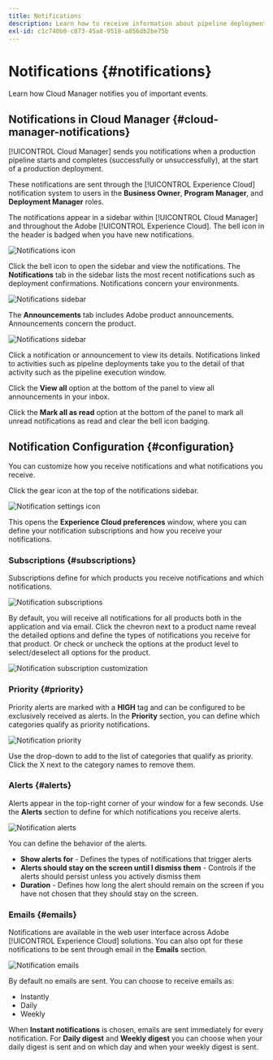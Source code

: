 ```yaml
---
title: Notifications
description: Learn how to receive information about pipeline deployments using the Adobe Experience Cloud notification system.
exl-id: c1c740b0-c873-45a8-9518-a856db2be75b
---
```


# Notifications {#notifications}

Learn how Cloud Manager notifies you of important events.

## Notifications in Cloud Manager {#cloud-manager-notifications}

[!UICONTROL Cloud Manager] sends you notifications when a production pipeline starts and completes (successfully or unsuccessfully), at the start of a production deployment.

These notifications are sent through the [!UICONTROL Experience Cloud] notification system to users in the **Business Owner**, **Program Manager**, and **Deployment Manager** roles.

The notifications appear in a sidebar within [!UICONTROL Cloud Manager] and throughout the Adobe [!UICONTROL Experience Cloud]. The bell icon in the header is badged when you have new notifications.

![Notifications icon](assets/notifications-bell-badged.png)

Click the bell icon to open the sidebar and view the notifications. The **Notifications** tab in the sidebar lists the most recent notifications such as deployment confirmations. Notifications concern your environments.

![Notifications sidebar](assets/notifications-activities.png)

The **Announcements** tab includes Adobe product announcements. Announcements concern the product.

![Notifications sidebar](assets/notificaitons-announcements.png)

Click a notification or announcement to view its details. Notifications linked to activities such as pipeline deployments take you to the detail of that activity such as the pipeline execution window.

Click the **View all** option at the bottom of the panel to view all announcements in your inbox.

Click the **Mark all as read** option at the bottom of the panel to mark all unread notifications as read and clear the bell icon badging.

## Notification Configuration {#configuration}

You can customize how you receive notifications and what notifications you receive.

Click the gear icon at the top of the notifications sidebar.

![Notification settings icon](assets/notifications-configuration.png)

This opens the **Experience Cloud preferences** window, where you can define your notification subscriptions and how you receive your notifications.

### Subscriptions {#subscriptions}

Subscriptions define for which products you receive notifications and which notifications.

![Notification subscriptions](assets/notifications-subscriptions.png)

By default, you will receive all notifications for all products both in the application and via email. Click the chevron next to a product name reveal the detailed options and define the types of notifications you receive for that product. Or check or uncheck the options at the product level to select/deselect all options for the product.

![Notification subscription customization](assets/notifications-subscriptions-customize.png)

### Priority {#priority}

Priority alerts are marked with a **HIGH** tag and can be configured to be exclusively received as alerts. In the **Priority** section, you can define which categories qualify as priority notifications.

![Notification priority](assets/notifications-priority.png)

Use the drop-down to add to the list of categories that qualify as priority. Click the X next to the category names to remove them.

### Alerts {#alerts}

Alerts appear in the top-right corner of your window for a few seconds. Use the **Alerts** section to define for which notifications you receive alerts.

![Notification alerts](assets/notifications-alerts.png)

You can define the behavior of the alerts.

* **Show alerts for** - Defines the types of notifications that trigger alerts
* **Alerts should stay on the screen until I dismiss them** - Controls if the alerts should persist unless you actively dismiss them
* **Duration** - Defines how long the alert should remain on the screen if you have not chosen that they should stay on the screen.

### Emails {#emails}

Notifications are available in the web user interface across Adobe [!UICONTROL Experience Cloud] solutions. You can also opt for these notifications to be sent through email in the **Emails** section.

![Notification emails](assets/notifications-emails.png)

By default no emails are sent. You can choose to receive emails as:

* Instantly
* Daily
* Weekly

When **Instant notifications** is chosen, emails are sent immediately for every notification. For **Daily digest** and **Weekly digest** you can choose when your daily digest is sent and on which day and when your weekly digest is sent.